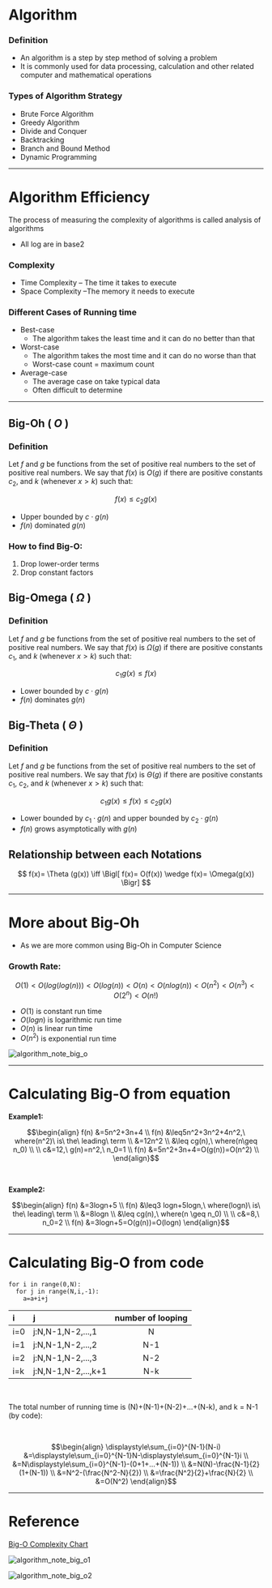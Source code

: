 # Algorithm

### Definition

* An algorithm is a step by step method of solving a problem
* It is commonly used for data processing, calculation and other related computer and mathematical operations


### Types of Algorithm Strategy

* Brute Force Algorithm
* Greedy Algorithm
* Divide and Conquer
* Backtracking
* Branch and Bound Method
* Dynamic Programming

---
# Algorithm Efficiency

The process of measuring the complexity of algorithms is called analysis of algorithms

* All log are in base2

### Complexity
* Time Complexity – The time it takes to execute
* Space Complexity –The memory it needs to execute

### Different Cases of Running time
* Best-case
  * The algorithm takes the least time and it can do no better than that
* Worst-case
  * The algorithm takes the most time and it can do no worse than that
  * Worst-case count = maximum count
* Average-case
  * The average case on take typical data
  * Often difficult to determine

---

## Big-Oh ( $O$ )

### Definition

Let $f$ and $g$ be functions from the set of positive real numbers to the set of positive real numbers. We say that $f(x)$ is $O(g)$ if there are positive constants $c_2$, and $k$ (whenever $x > k$) such that:

$$
f(x) \leq c_2 g(x)
$$

* Upper bounded by $c \cdot g(n)$
* $f(n)$ dominated $g(n)$

### How to find Big-O:

1. Drop lower-order terms
2. Drop constant factors


## Big-Omega ( $\Omega$ )

### Definition

Let $f$ and $g$ be functions from the set of positive real numbers to the set of positive real numbers. We say that $f(x)$ is $\Omega(g)$ if there are positive constants $c_1$, and $k$ (whenever $x > k$) such that:

$$
c_1 g(x) \leq f(x)
$$

* Lower bounded by $c \cdot g(n)$
* $f(n)$ dominates $g(n)$


## Big-Theta ( $\Theta$ )

### Definition

Let $f$ and $g$ be functions from the set of positive real numbers to the set of positive real numbers. We say that $f(x)$ is $\Theta(g)$ if there are positive constants $c_1$, $c_2$, and $k$ (whenever $x > k$) such that:

$$
c_1 g(x) \leq f(x) \leq c_2 g(x)
$$

* Lower bounded by $c_1 \cdot g(n)$ and upper bounded by $c_2 \cdot g(n)$
* $f(n)$ grows asymptotically with $g(n)$


## Relationship between each Notations

$$
f(x)= \Theta (g(x)) \iff \Bigl[ f(x)= O(f(x)) \wedge f(x)= \Omega(g(x)) \Bigr]
$$

---
# More about Big-Oh
* As we are more common using Big-Oh in Computer Science

### Growth Rate:

$$
O(1) < O(log(log(n))) < O(log(n)) < O(n) < O(nlog(n)) < O(n^2) < O(n^3) < O(2^n) < O(n!)
$$

* $O(1)$ is constant run time
* $O(logn)$ is logarithmic run time
* $O(n)$ is linear run time
* $O(n^2)$ is exponential run time

![algorithm_note_big_o](growth_rate.png)

---

# Calculating Big-O from equation

**Example1:**

$$\begin{align}
f(n) &=5n^2+3n+4 \\
f(n) &\leq5n^2+3n^2+4n^2,\ where(n^2)\ is\ the\ leading\ term \\
&=12n^2 \\
&\leq cg(n),\ where(n\geq n_0) \\
\\
c&=12,\ g(n)=n^2,\ n_0=1 \\
f(n) &=5n^2+3n+4=O(g(n))=O(n^2) \\
\end{align}$$

<br/>

**Example2:**

$$\begin{align}
f(n) &=3logn+5 \\
f(n) &\leq3 logn+5logn,\ where(logn)\ is\ the\ leading\ term \\
&=8logn \\
&\leq cg(n),\ where(n \geq n_0) \\
\\
c&=8,\ n_0=2 \\
f(n) &=3logn+5=O(g(n))=O(logn)
\end{align}$$

---

# Calculating Big-O from code

```
for i in range(0,N):
  for j in range(N,i,-1):
    a=a+i+j
```

|i|j|number of looping|
|:---|:---|:---:|
|i=0|j:N,N-1,N-2,...,1|N|
|i=1|j:N,N-1,N-2,...,2|N-1|
|i=2|j:N,N-1,N-2,...,3|N-2|
|i=k|j:N,N-1,N-2,...,k+1|N-k|

<br/>

The total number of running time is (N)+(N-1)+(N-2)+...+(N-k), and k = N-1 (by code):

<br/>

$$\begin{align}
\displaystyle\sum_{i=0}^{N-1}(N-i)
&=\displaystyle\sum_{i=0}^{N-1}N-\displaystyle\sum_{i=0}^{N-1}i \\
&=N\displaystyle\sum_{i=0}^{N-1}-(0+1+...+(N-1)) \\
&=N(N)-\frac{N-1}{2}(1+(N-1)) \\
&=N^2-(\frac{N^2-N}{2}) \\
&=\frac{N^2}{2}+\frac{N}{2} \\
&=O(N^2)
\end{align}$$

---

# Reference

[Big-O Complexity Chart](https://www.bigocheatsheet.com/)

![algorithm_note_big_o1](algorithm_note_big_o1.png)

![algorithm_note_big_o2](algorithm_note_big_o2.png)
